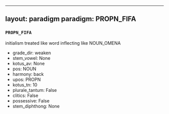 
---
layout: paradigm
paradigm: PROPN_FIFA
---
### ` PROPN_FIFA `

initialism treated like word inflecting like NOUN_OMENA
* grade_dir: weaken
* stem_vowel: None
* kotus_av: None
* pos: NOUN
* harmony: back
* upos: PROPN
* kotus_tn: 10
* plurale_tantum: False
* clitics: False
* possessive: False
* stem_diphthong: None
